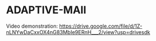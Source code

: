 # ADAPTIVE-MAIl
Video demonstration: https://drive.google.com/file/d/1Z-nLNYwDaCxxOX4nG83MbIe9ERnH___2/view?usp=drivesdk
